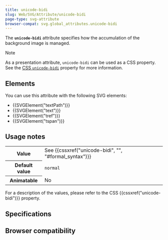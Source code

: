 ```yaml
---
title: unicode-bidi
slug: Web/SVG/Attribute/unicode-bidi
page-type: svg-attribute
browser-compat: svg.global_attributes.unicode-bidi
---
```




The **`unicode-bidi`** attribute specifies how the accumulation of the background image is managed.

> [!NOTE]
> As a presentation attribute, `unicode-bidi` can be used as a CSS property. See the [CSS `unicode-bidi`](/Web/CSS/unicode-bidi) property for more information.

## Elements

You can use this attribute with the following SVG elements:

- {{SVGElement("textPath")}}
- {{SVGElement("text")}}
- {{SVGElement("tref")}}
- {{SVGElement("tspan")}}

## Usage notes

<table class="properties">
  <tbody>
    <tr>
      <th scope="row">Value</th>
      <td>See {{cssxref("unicode-bidi", "", "#formal_syntax")}}</td>
    </tr>
    <tr>
      <th scope="row">Default value</th>
      <td><code>normal</code></td>
    </tr>
    <tr>
      <th scope="row">Animatable</th>
      <td>No</td>
    </tr>
  </tbody>
</table>

For a description of the values, please refer to the CSS {{cssxref("unicode-bidi")}} property.

## Specifications



## Browser compatibility


